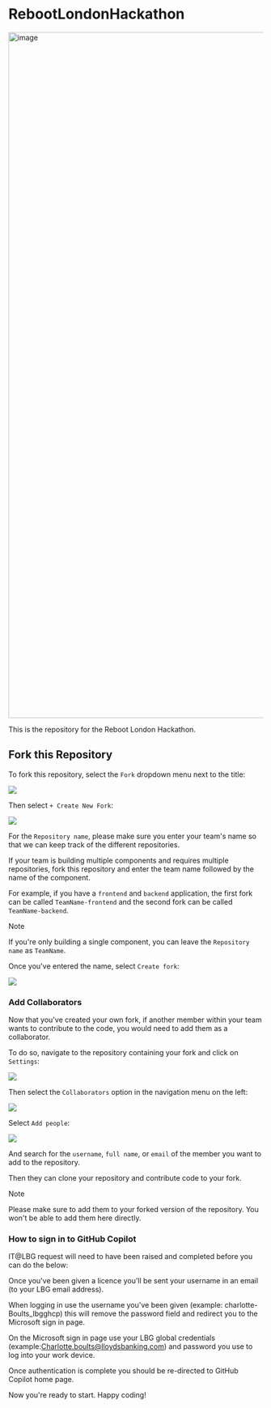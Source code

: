 # RebootLondonHackathon

<img width="1356" alt="image" src="https://github.com/user-attachments/assets/edb5896b-40e0-4bc9-a22a-1012ec77ae0f" />



This is the repository for the Reboot London Hackathon.

## Fork this Repository

To fork this repository, select the `Fork` dropdown menu next to the title:

![](./images/fork.png)

Then select `+ Create New Fork`:

![](./images/create-new-fork.png)

For the `Repository name`, please make sure you enter your team's name so that we can keep track of the different repositories.

If your team is building multiple components and requires multiple repositories, fork this repository and enter the team name followed by the name of the component.

For example, if you have a `frontend` and `backend` application, the first fork can be called `TeamName-frontend` and the second fork can be called `TeamName-backend`.

> [!NOTE]
> If you're only building a single component, you can leave the `Repository name` as `TeamName`.

Once you've entered the name, select `Create fork`:

![](./images/create-fork.png)

### Add Collaborators

Now that you've created your own fork, if another member within your team wants to contribute to the code, you would need to add them as a collaborator.

To do so, navigate to the repository containing your fork and click on `Settings`:

![](./images/settings.png)

Then select the `Collaborators` option in the navigation menu on the left:

![](./images/collaborators.png)

Select `Add people`:

![](./images/add-people.png)

And search for the `username`, `full name`, or `email` of the member you want to add to the repository.

Then they can clone your repository and contribute code to your fork.

> [!NOTE]
> Please make sure to add them to your forked version of the repository. You won't be able to add them here directly.
>
### How to sign in to GitHub Copilot

IT@LBG request will need to have been raised and completed before you can do the below:
 
Once you've been given a licence you'll be sent your username in an email (to your LBG email address).

When logging in use the username you've been given (example: charlotte-Boults_lbgghcp) this will remove the password field and redirect you to the Microsoft sign in page.

On the Microsoft sign in page use your LBG global credentials (example:Charlotte.boults@lloydsbanking.com) and password you use to log into your work device.

Once authentication is complete you should be re-directed to GitHub Copilot home page.

Now you're ready to start. Happy coding!
